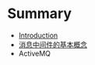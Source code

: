 # Summary

* [Introduction](README.md)
* [消息中间件的基本概念](xiao-xi-zhong-jian-jian-de-ji-ben-gai-nian.md)
* ActiveMQ

